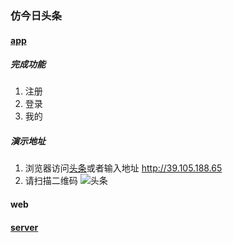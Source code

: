 ### 仿今日头条

#### [app](https://github.com/jiechud/toutiao/tree/master/app)

##### 完成功能
1. 注册
2. 登录
3. 我的

##### 演示地址
1. 浏览器访问[头条](http://39.105.188.65)或者输入地址 http://39.105.188.65
2. 请扫描二维码 
    ![头条](https://github.com/jiechud/toutiao/blob/master/app/resource/%E8%AE%BF%E9%97%AE%E5%9C%B0%E5%9D%80.png)


#### web


#### [server](https://github.com/jiechud/toutiao/tree/master/server)


